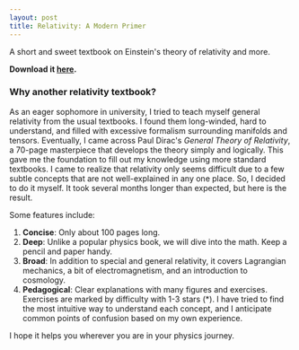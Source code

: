 ```yaml
---
layout: post
title: Relativity: A Modern Primer
---
```


A short and sweet textbook on Einstein's theory of relativity and more.

**Download it [here](./Relativity__A_Modern_Primer.pdf).**

### Why another relativity textbook?

As an eager sophomore in university, I tried to teach myself general relativity from the usual textbooks. I found them long-winded, hard to understand, and filled with excessive formalism surrounding manifolds and tensors. Eventually, I came across Paul Dirac's _General Theory of Relativity_, a 70-page masterpiece that develops the theory simply and logically. This gave me the foundation to fill out my knowledge using more standard textbooks. I came to realize that relativity only seems difficult due to a few subtle concepts that are not well-explained in any one place. So, I decided to do it myself. It took several months longer than expected, but here is the result.

Some features include:

1. **Concise**: Only about 100 pages long.
2. **Deep**: Unlike a popular physics book, we will dive into the math. Keep a pencil and paper handy.
3. **Broad**: In addition to special and general relativity, it covers Lagrangian mechanics, a bit of electromagnetism, and an introduction to cosmology.
4. **Pedagogical**: Clear explanations with many figures and exercises. Exercises are marked by difficulty with 1-3 stars (\*). I have tried to find the most intuitive way to understand each concept, and I anticipate common points of confusion based on my own experience.

I hope it helps you wherever you are in your physics journey.
